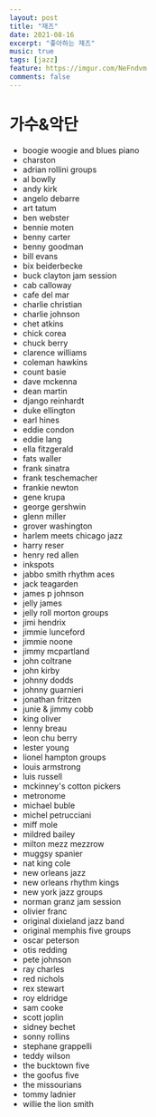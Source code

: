 ```yaml
---
layout: post
title: "재즈"
date: 2021-08-16
excerpt: "좋아하는 재즈"
music: true
tags: [jazz]
feature: https://imgur.com/NeFndvm
comments: false
---
```


# 가수&악단
* boogie woogie and blues piano
* charston
* adrian rollini groups
* al bowlly
* andy kirk
* angelo debarre 
* art tatum
* ben webster
* bennie moten
* benny carter
* benny goodman
* bill evans
* bix beiderbecke
* buck clayton jam session
* cab calloway
* cafe del mar
* charlie christian
* charlie johnson
* chet atkins
* chick corea
* chuck berry
* clarence williams
* coleman hawkins
* count basie
* dave mckenna
* dean martin
* django reinhardt
* duke ellington
* earl hines
* eddie condon
* eddie lang
* ella fitzgerald
* fats waller
* frank sinatra
* frank teschemacher
* frankie newton
* gene krupa
* george gershwin
* glenn miller
* grover washington
* harlem meets chicago jazz
* harry reser
* henry red allen
* inkspots
* jabbo smith rhythm aces
* jack teagarden
* james p johnson
* jelly james
* jelly roll morton groups
* jimi hendrix
* jimmie lunceford
* jimmie noone
* jimmy mcpartland
* john coltrane
* john kirby
* johnny dodds
* johnny guarnieri
* jonathan fritzen
* junie & jimmy cobb
* king oliver
* lenny breau
* leon chu berry
* lester young
* lionel hampton groups
* louis armstrong
* luis russell
* mckinney's cotton pickers
* metronome
* michael buble
* michel petrucciani
* miff mole
* mildred bailey
* milton mezz mezzrow
* muggsy spanier
* nat king cole
* new orleans jazz
* new orleans rhythm kings
* new york jazz groups 
* norman granz jam session
* olivier franc
* original dixieland jazz band
* original memphis five groups
* oscar peterson
* otis redding
* pete johnson
* ray charles
* red nichols
* rex stewart
* roy eldridge
* sam cooke
* scott joplin
* sidney bechet
* sonny rollins
* stephane grappelli
* teddy wilson
* the bucktown five
* the goofus five
* the missourians
* tommy ladnier
* willie the lion smith


